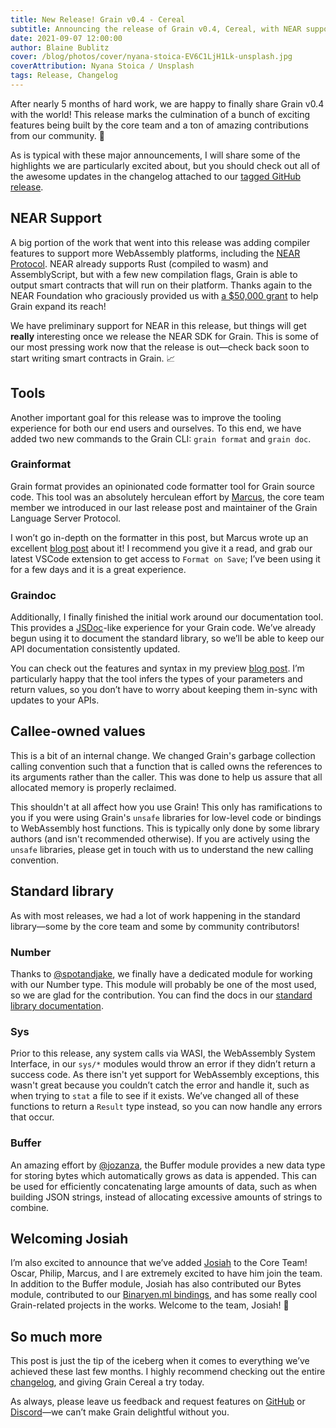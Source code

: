 ```yaml
---
title: New Release! Grain v0.4 - Cereal
subtitle: Announcing the release of Grain v0.4, Cereal, with NEAR support.
date: 2021-09-07 12:00:00
author: Blaine Bublitz
cover: /blog/photos/cover/nyana-stoica-EV6C1LjH1Lk-unsplash.jpg
coverAttribution: Nyana Stoica / Unsplash
tags: Release, Changelog
---
```


After nearly 5 months of hard work, we are happy to finally share Grain v0.4 with the world! This release marks the culmination of a bunch of exciting features being built by the core team and a ton of amazing contributions from our community. 🎉

As is typical with these major announcements, I will share some of the highlights we are particularly excited about, but you should check out all of the awesome updates in the changelog attached to our [tagged GitHub release](https://github.com/grain-lang/grain/releases/tag/grain-v0.4.0).

## NEAR Support

A big portion of the work that went into this release was adding compiler features to support more WebAssembly platforms, including the [NEAR Protocol](https://near.org/). NEAR already supports Rust (compiled to wasm) and AssemblyScript, but with a few new compilation flags, Grain is able to output smart contracts that will run on their platform. Thanks again to the NEAR Foundation who graciously provided us with [a $50,000 grant](https://grain-lang.org/blog/2021/08/16/grain-awarded-50000-grant-from-near-foundation/) to help Grain expand its reach!

We have preliminary support for NEAR in this release, but things will get **really** interesting once we release the NEAR SDK for Grain. This is some of our most pressing work now that the release is out—check back soon to start writing smart contracts in Grain. 📈

## Tools

Another important goal for this release was to improve the tooling experience for both our end users and ourselves. To this end, we have added two new commands to the Grain CLI: `grain format` and `grain doc`.

### Grainformat

Grain format provides an opinionated code formatter tool for Grain source code. This tool was an absolutely herculean effort by [Marcus](https://twitter.com/marcusr), the core team member we introduced in our last release post and maintainer of the Grain Language Server Protocol.

I won’t go in-depth on the formatter in this post, but Marcus wrote up an excellent [blog post](https://grain-lang.org/blog/2021/09/04/grain-formatter/) about it! I recommend you give it a read, and grab our latest VSCode extension to get access to `Format on Save`; I’ve been using it for a few days and it is a great experience.

### Graindoc

Additionally, I finally finished the initial work around our documentation tool. This provides a [JSDoc](https://jsdoc.app/)-like experience for your Grain code. We’ve already begun using it to document the standard library, so we’ll be able to keep our API documentation consistently updated.

You can check out the features and syntax in my preview [blog post](https://grain-lang.org/blog/2021/08/27/tooling-preview-graindoc/). I’m particularly happy that the tool infers the types of your parameters and return values, so you don’t have to worry about keeping them in-sync with updates to your APIs.

## Callee-owned values

This is a bit of an internal change. We changed Grain's garbage collection calling convention such that a function that is called owns the references to its arguments rather than the caller. This was done to help us assure that all allocated memory is properly reclaimed.

This shouldn't at all affect how you use Grain! This only has ramifications to you if you were using Grain's `unsafe` libraries for low-level code or bindings to WebAssembly host functions. This is typically only done by some library authors (and isn't recommended otherwise). If you are actively using the `unsafe` libraries, please get in touch with us to understand the new calling convention.

## Standard library

As with most releases, we had a lot of work happening in the standard library—some by the core team and some by community contributors!

### Number

Thanks to [@spotandjake](https://twitter.com/spotandjake), we finally have a dedicated module for working with our Number type. This module will probably be one of the most used, so we are glad for the contribution. You can find the docs in our [standard library documentation](https://grain-lang.org/docs/stdlib/number).

### Sys

Prior to this release, any system calls via WASI, the WebAssembly System Interface, in our `sys/*` modules would throw an error if they didn’t return a success code. As there isn't yet support for WebAssembly exceptions, this wasn't great because you couldn’t catch the error and handle it, such as when trying to `stat` a file to see if it exists. We’ve changed all of these functions to return a `Result` type instead, so you can now handle any errors that occur.

### Buffer

An amazing effort by [@jozanza](https://twitter.com/jozanza), the Buffer module provides a new data type for storing bytes which automatically grows as data is appended. This can be used for efficiently concatenating large amounts of data, such as when building JSON strings, instead of allocating excessive amounts of strings to combine.

## Welcoming Josiah

I’m also excited to announce that we’ve added [Josiah](https://twitter.com/jozanza) to the Core Team! Oscar, Philip, Marcus, and I are extremely excited to have him join the team. In addition to the Buffer module, Josiah has also contributed our Bytes module, contributed to our [Binaryen.ml bindings](https://github.com/grain-lang/binaryen.ml), and has some really cool Grain-related projects in the works. Welcome to the team, Josiah! 🙌

## So much more

This post is just the tip of the iceberg when it comes to everything we’ve achieved these last few months. I highly recommend checking out the entire [changelog](https://github.com/grain-lang/grain/releases/tag/grain-v0.4.0), and giving Grain Cereal a try today.

As always, please leave us feedback and request features on [GitHub](https://github.com/grain-lang/grain/issues) or [Discord](​​https://discord.com/invite/grain-lang)—we can’t make Grain delightful without you.
